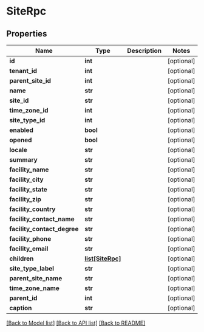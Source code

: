 # SiteRpc

## Properties
Name | Type | Description | Notes
------------ | ------------- | ------------- | -------------
**id** | **int** |  | [optional] 
**tenant_id** | **int** |  | [optional] 
**parent_site_id** | **int** |  | [optional] 
**name** | **str** |  | [optional] 
**site_id** | **str** |  | [optional] 
**time_zone_id** | **int** |  | [optional] 
**site_type_id** | **int** |  | [optional] 
**enabled** | **bool** |  | [optional] 
**opened** | **bool** |  | [optional] 
**locale** | **str** |  | [optional] 
**summary** | **str** |  | [optional] 
**facility_name** | **str** |  | [optional] 
**facility_city** | **str** |  | [optional] 
**facility_state** | **str** |  | [optional] 
**facility_zip** | **str** |  | [optional] 
**facility_country** | **str** |  | [optional] 
**facility_contact_name** | **str** |  | [optional] 
**facility_contact_degree** | **str** |  | [optional] 
**facility_phone** | **str** |  | [optional] 
**facility_email** | **str** |  | [optional] 
**children** | [**list[SiteRpc]**](SiteRpc.md) |  | [optional] 
**site_type_label** | **str** |  | [optional] 
**parent_site_name** | **str** |  | [optional] 
**time_zone_name** | **str** |  | [optional] 
**parent_id** | **int** |  | [optional] 
**caption** | **str** |  | [optional] 

[[Back to Model list]](../README.md#documentation-for-models) [[Back to API list]](../README.md#documentation-for-api-endpoints) [[Back to README]](../README.md)


